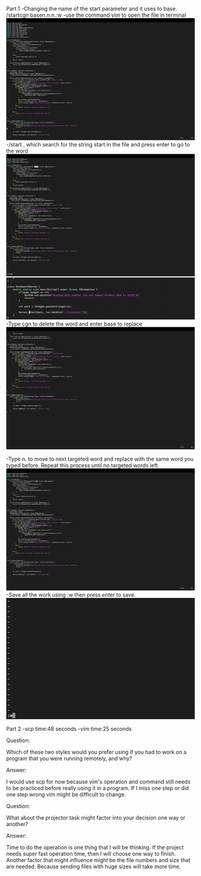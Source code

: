 Part 1
-Changing the name of the start parameter and it uses to base.
/start<Enter>cgn base<Esc>n.n.n.:w<Enter>
-use the command vim to open the file in terminal
![Image](4-1.png)
-/start <Enter>, which search for the string start in the file and press enter to go to the word
![Image](4-2.png)
![Image](4-3.png)
-Type cgn to delete the word and enter base to replace
![Image](4-4.png)
 
-Type n. to move to next targeted word and replace with the same word you typed before. Repeat this process until no targeted words left.
![Image](4-5.png)
-Save all the work using :w then press enter to save.
![Image](4-6.png)

Part 2
-scp time:48 seconds
-vim time:25 seconds

Question:

Which of these two styles would you prefer using if you had to work on a program that you were running remotely, and why?

Answer:

I would use scp for now because vim's operation and command still needs to be practiced before really using it in a program. If I miss one step or did one step wrong vim might be difficult to change.

Question:

What about the projector task might factor into your decision one way or another?

Answer:

Time to do the operation is one thing that I will be thinking. If the project needs super fast operation time, then I will choose one way to finish. Another factor that might influence might be the file numbers and size that are needed. Because sending files with huge sizes will take more time. 